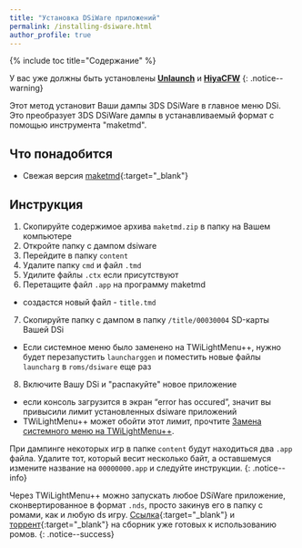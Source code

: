```yaml
---
title: "Установка DSiWare приложений"
permalink: /installing-dsiware.html
author_profile: true
---
```


{% include toc title="Содержание" %}

У вас уже должны быть установлены [**Unlaunch**](get-started) и [**HiyaCFW**](installing-HiyaCFW)
{: .notice--warning}


Этот метод установит Ваши дампы 3DS DSiWare в главное меню DSi. Это преобразует 3DS DSiWare дампы в устанавливаемый формат с помощью инструмента "maketmd".


## Что понадобится
- Свежая версия [maketmd](https://github.com/Tuxality/maketmd/releases){:target="_blank"}

## Инструкция
1. Скопируйте содержимое архива `maketmd.zip` в папку на Вашем компьютере
2. Откройте папку с дампом dsiware
3. Перейдите в папку `content`
4. Удалите папку `cmd` и файл `.tmd`
5. Удилите файлы `.ctx` если присутствуют
6. Перетащите файл `.app` на программу maketmd
- создастся новый файл - `title.tmd`
7. Скопируйте папку с дампом в папку `/title/00030004` SD-карты Вашей DSi
- Если системное меню было заменено на TWiLightMenu++, нужно будет перезапустить `launcharggen` и поместить новые файлы `launcharg` в `roms/dsiware` еще раз
8. Включите Вашу DSi и "распакуйте" новое приложение
- если консоль загрузится в экран “error has occured”, значит вы привысили лимит установленных dsiware приложений
- TWiLightMenu++ может обойти этот лимит, прочтите [Замена системного меню на TWiLightMenu++](replacing-system-menu).

При дампинге некоторых игр в папке `content` будут находиться два `.app` файла. Удалите тот, который весит несколько байт, а оставшемуся измените название на `00000000.app` и следуйте инструкции. 
{: .notice--info}

Через TWiLightMenu++ можно запускать любое DSiWare приложение, сконвертированное в формат `.nds`, просто закинув его в папку с ромами, как и любую ds игру.
[Ссылка](https://mega.nz/#F!wEolnIII!sYQ3arxil3D0Hc6gGSbkzA){:target="_blank"} и [торрент](files/dsiware.torrent){:target="_blank"} на сборник уже готовых к использованию ромов.
{: .notice--success}













































